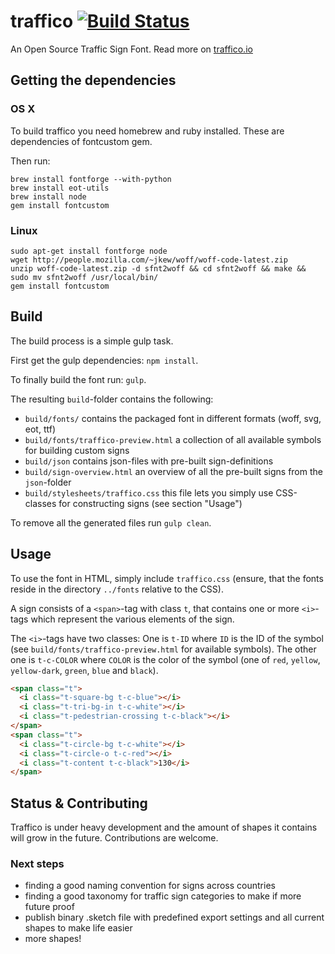 # traffico [![Build Status](https://travis-ci.org/mapillary/traffico.svg?branch=master)](https://travis-ci.org/floscher/traffico)
An Open Source Traffic Sign Font. Read more on [traffico.io](http://traffico.io/)

## Getting the dependencies

### OS X

To build traffico you need homebrew and ruby installed. These are dependencies of fontcustom gem.

Then run:

```shell
brew install fontforge --with-python
brew install eot-utils
brew install node
gem install fontcustom
```

### Linux

```shell
sudo apt-get install fontforge node
wget http://people.mozilla.com/~jkew/woff/woff-code-latest.zip
unzip woff-code-latest.zip -d sfnt2woff && cd sfnt2woff && make && sudo mv sfnt2woff /usr/local/bin/
gem install fontcustom
```

## Build
The build process is a simple gulp task.

First get the gulp dependencies: <code>npm install</code>.

To finally build the font run: <code>gulp</code>.

The resulting `build`-folder contains the following:
* `build/fonts/` contains the packaged font in different formats (woff, svg, eot, ttf)
* `build/fonts/traffico-preview.html` a collection of all available symbols for building custom signs
* `build/json` contains json-files with pre-built sign-definitions
* `build/sign-overview.html` an overview of all the pre-built signs from the `json`-folder
* `build/stylesheets/traffico.css` this file lets you simply use CSS-classes for constructing signs (see section "Usage")

To remove all the generated files run <code>gulp clean</code>.

## Usage

To use the font in HTML, simply include `traffico.css` (ensure, that the fonts reside in the directory `../fonts` relative to the CSS).

A sign consists of a `<span>`-tag with class `t`, that contains one or more `<i>`-tags which represent the various elements of the sign.

The `<i>`-tags have two classes: One is `t-ID` where `ID` is the ID of the symbol (see `build/fonts/traffico-preview.html` for available symbols).
The other one is `t-c-COLOR` where `COLOR` is the color of the symbol (one of `red`, `yellow`, `yellow-dark`, `green`, `blue` and `black`).

```html
<span class="t">
  <i class="t-square-bg t-c-blue"></i>
  <i class="t-tri-bg-in t-c-white"></i>
  <i class="t-pedestrian-crossing t-c-black"></i>
</span>
<span class="t">
  <i class="t-circle-bg t-c-white"></i>
  <i class="t-circle-o t-c-red"></i>
  <i class="t-content t-c-black">130</i>
</span>
```

## Status & Contributing
Traffico is under heavy development and the amount of shapes it contains will grow in the future. Contributions are welcome.


### Next steps
- finding a good naming convention for signs across countries
- finding a good taxonomy for traffic sign categories to make if more future proof
- publish binary .sketch file with predefined export settings and all current shapes to make life easier
- more shapes!

